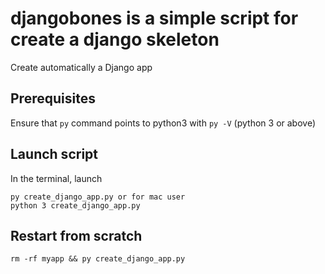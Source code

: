 # djangobones is a simple script for create a django skeleton

Create automatically a Django app

## Prerequisites

Ensure that `py` command points to python3 with `py -V` (python 3 or above)

## Launch script

In the terminal, launch

```shell
py create_django_app.py or for mac user
python 3 create_django_app.py
```

## Restart from scratch

```shell
rm -rf myapp && py create_django_app.py
```